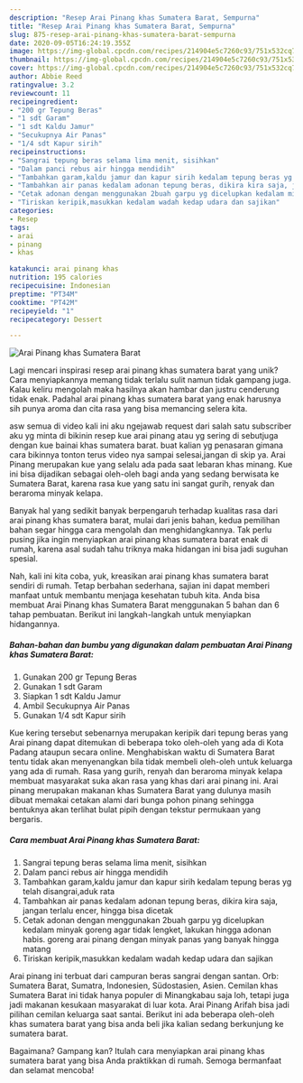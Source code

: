 ```yaml
---
description: "Resep Arai Pinang khas Sumatera Barat, Sempurna"
title: "Resep Arai Pinang khas Sumatera Barat, Sempurna"
slug: 875-resep-arai-pinang-khas-sumatera-barat-sempurna
date: 2020-09-05T16:24:19.355Z
image: https://img-global.cpcdn.com/recipes/214904e5c7260c93/751x532cq70/arai-pinang-khas-sumatera-barat-foto-resep-utama.jpg
thumbnail: https://img-global.cpcdn.com/recipes/214904e5c7260c93/751x532cq70/arai-pinang-khas-sumatera-barat-foto-resep-utama.jpg
cover: https://img-global.cpcdn.com/recipes/214904e5c7260c93/751x532cq70/arai-pinang-khas-sumatera-barat-foto-resep-utama.jpg
author: Abbie Reed
ratingvalue: 3.2
reviewcount: 11
recipeingredient:
- "200 gr Tepung Beras"
- "1 sdt Garam"
- "1 sdt Kaldu Jamur"
- "Secukupnya Air Panas"
- "1/4 sdt Kapur sirih"
recipeinstructions:
- "Sangrai tepung beras selama lima menit, sisihkan"
- "Dalam panci rebus air hingga mendidih"
- "Tambahkan garam,kaldu jamur dan kapur sirih kedalam tepung beras yg telah disangrai,aduk rata"
- "Tambahkan air panas kedalam adonan tepung beras, dikira kira saja, jangan terlalu encer, hingga bisa dicetak"
- "Cetak adonan dengan menggunakan 2buah garpu yg dicelupkan kedalam minyak goreng agar tidak lengket, lakukan hingga adonan habis. goreng arai pinang dengan minyak panas yang banyak hingga matang"
- "Tiriskan keripik,masukkan kedalam wadah kedap udara dan sajikan"
categories:
- Resep
tags:
- arai
- pinang
- khas

katakunci: arai pinang khas 
nutrition: 195 calories
recipecuisine: Indonesian
preptime: "PT34M"
cooktime: "PT42M"
recipeyield: "1"
recipecategory: Dessert

---
```



![Arai Pinang khas Sumatera Barat](https://img-global.cpcdn.com/recipes/214904e5c7260c93/751x532cq70/arai-pinang-khas-sumatera-barat-foto-resep-utama.jpg)

Lagi mencari inspirasi resep arai pinang khas sumatera barat yang unik? Cara menyiapkannya memang tidak terlalu sulit namun tidak gampang juga. Kalau keliru mengolah maka hasilnya akan hambar dan justru cenderung tidak enak. Padahal arai pinang khas sumatera barat yang enak harusnya sih punya aroma dan cita rasa yang bisa memancing selera kita.

asw semua di video kali ini aku ngejawab request dari salah satu subscriber aku yg minta di bikinin resep kue arai pinang atau yg sering di sebutjuga dengan kue bainai khas sumatera barat. buat kalian yg penasaran gimana cara bikinnya tonton terus video nya sampai selesai,jangan di skip ya. Arai Pinang merupakan kue yang selalu ada pada saat lebaran khas minang. Kue ini bisa dijadikan sebagai oleh-oleh bagi anda yang sedang berwisata ke Sumatera Barat, karena rasa kue yang satu ini sangat gurih, renyak dan beraroma minyak kelapa.

Banyak hal yang sedikit banyak berpengaruh terhadap kualitas rasa dari arai pinang khas sumatera barat, mulai dari jenis bahan, kedua pemilihan bahan segar hingga cara mengolah dan menghidangkannya. Tak perlu pusing jika ingin menyiapkan arai pinang khas sumatera barat enak di rumah, karena asal sudah tahu triknya maka hidangan ini bisa jadi suguhan spesial.


Nah, kali ini kita coba, yuk, kreasikan arai pinang khas sumatera barat sendiri di rumah. Tetap berbahan sederhana, sajian ini dapat memberi manfaat untuk membantu menjaga kesehatan tubuh kita. Anda bisa membuat Arai Pinang khas Sumatera Barat menggunakan 5 bahan dan 6 tahap pembuatan. Berikut ini langkah-langkah untuk menyiapkan hidangannya.

<!--inarticleads1-->

##### Bahan-bahan dan bumbu yang digunakan dalam pembuatan Arai Pinang khas Sumatera Barat:

1. Gunakan 200 gr Tepung Beras
1. Gunakan 1 sdt Garam
1. Siapkan 1 sdt Kaldu Jamur
1. Ambil Secukupnya Air Panas
1. Gunakan 1/4 sdt Kapur sirih


Kue kering tersebut sebenarnya merupakan keripik dari tepung beras yang Arai pinang dapat ditemukan di beberapa toko oleh-oleh yang ada di Kota Padang ataupun secara online. Menghabiskan waktu di Sumatera Barat tentu tidak akan menyenangkan bila tidak membeli oleh-oleh untuk keluarga yang ada di rumah. Rasa yang gurih, renyah dan beraroma minyak kelapa membuat masyarakat suka akan rasa yang khas dari arai pinang ini. Arai pinang merupakan makanan khas Sumatera Barat yang dulunya masih dibuat memakai cetakan alami dari bunga pohon pinang sehingga bentuknya akan terlihat bulat pipih dengan tekstur permukaan yang bergaris. 

<!--inarticleads2-->

##### Cara membuat Arai Pinang khas Sumatera Barat:

1. Sangrai tepung beras selama lima menit, sisihkan
1. Dalam panci rebus air hingga mendidih
1. Tambahkan garam,kaldu jamur dan kapur sirih kedalam tepung beras yg telah disangrai,aduk rata
1. Tambahkan air panas kedalam adonan tepung beras, dikira kira saja, jangan terlalu encer, hingga bisa dicetak
1. Cetak adonan dengan menggunakan 2buah garpu yg dicelupkan kedalam minyak goreng agar tidak lengket, lakukan hingga adonan habis. goreng arai pinang dengan minyak panas yang banyak hingga matang
1. Tiriskan keripik,masukkan kedalam wadah kedap udara dan sajikan


Arai pinang ini terbuat dari campuran beras sangrai dengan santan. Orb: Sumatera Barat, Sumatra, Indonesien, Südostasien, Asien. Cemilan khas Sumatera Barat ini tidak hanya populer di Minangkabau saja loh, tetapi juga jadi makanan kesukaan masyarakat di luar kota. Arai Pinang Arifah bisa jadi pilihan cemilan keluarga saat santai. Berikut ini ada beberapa oleh-oleh khas sumatera barat yang bisa anda beli jika kalian sedang berkunjung ke sumatera barat. 

Bagaimana? Gampang kan? Itulah cara menyiapkan arai pinang khas sumatera barat yang bisa Anda praktikkan di rumah. Semoga bermanfaat dan selamat mencoba!
